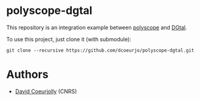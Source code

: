 # polyscope-dgtal

This repository is an integration example between [polyscope](http://polyscope.run) and [DGtal](dgtal.org).

To use this project, just clone it (with submodule):

```
git clone --recursive https://github.com/dcoeurjo/polyscope-dgtal.git
```



# Authors

* [David Coeurjolly](http://perso.liris.cnrs.fr/david.coeurjolly) (CNRS)
